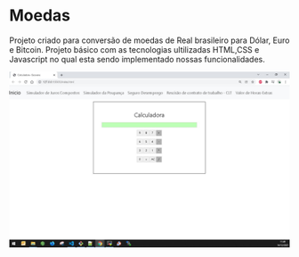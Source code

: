 # Moedas

Projeto criado para conversão de moedas de Real brasileiro para Dólar, Euro e Bitcoin. 
Projeto básico com as tecnologias ultilizadas HTML,CSS e Javascript no qual esta sendo implementado nossas funcionalidades.

![alt text](https://github.com/GeovaneJorge/Calculadora_Projeto/blob/master/Print%201.JPG)


